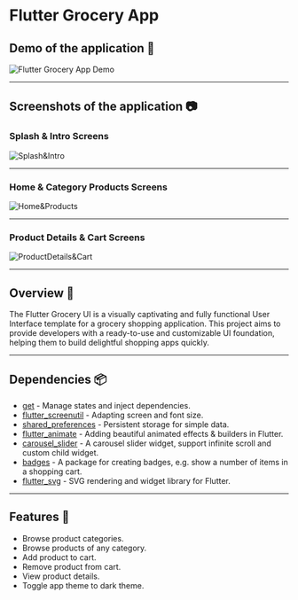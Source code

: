 # Flutter Grocery App


## Demo of the application 🎥
![Flutter Grocery App Demo](https://github.com/AbdQader/flutter_grocery_app/assets/64075836/173268d3-ad71-49dd-96a4-d63c8b15e1a9)

---

## Screenshots of the application 📷

### Splash & Intro Screens

![Splash&Intro](https://github.com/AbdQader/flutter_grocery_app/assets/64075836/d398ec0c-db18-417e-ad8f-a403d8a76113)

---
### Home & Category Products Screens

![Home&Products](https://github.com/AbdQader/flutter_grocery_app/assets/64075836/fd98636b-4a5d-406d-9156-2bb79826d2a0)

---
### Product Details & Cart Screens

![ProductDetails&Cart](https://github.com/AbdQader/flutter_grocery_app/assets/64075836/ad41d1c1-14e6-453c-bb4e-a904ca194fa8)

---

## Overview 📙
The Flutter Grocery UI is a visually captivating and fully functional User Interface template for a grocery shopping application. This project aims to provide developers with a ready-to-use and customizable UI foundation, helping them to build delightful shopping apps quickly.

---
## Dependencies 📦️

- [get](https://pub.dev/packages/get) - Manage states and inject dependencies.
- [flutter_screenutil](https://pub.dev/packages/flutter_screenutil) - Adapting screen and font size.
- [shared_preferences](https://pub.dev/packages/shared_preferences) - Persistent storage for simple data.
- [flutter_animate](https://pub.dev/packages/flutter_animate) - Adding beautiful animated effects & builders in Flutter.
- [carousel_slider](https://pub.dev/packages/carousel_slider) - A carousel slider widget, support infinite scroll and custom child widget.
- [badges](https://pub.dev/packages/badges) - A package for creating badges, e.g. show a number of items in a shopping cart.
- [flutter_svg](https://pub.dev/packages/flutter_svg) - SVG rendering and widget library for Flutter.

---

## Features 🌟

- Browse product categories.
- Browse products of any category.
- Add product to cart.
- Remove product from cart.
- View product details.
- Toggle app theme to dark theme.

